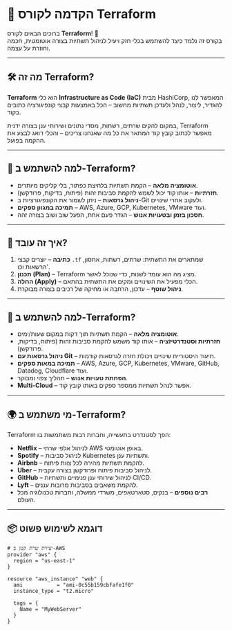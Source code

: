 # 📖 הקדמה לקורס Terraform

ברוכים הבאים לקורס **Terraform**! 🎉  
בקורס זה נלמד כיצד להשתמש בכלי חזק ויעיל לניהול תשתיות בצורה אוטומטית, חכמה וחוזרת על עצמה.

---

## 🛠 מה זה Terraform?
**Terraform** הוא כלי **Infrastructure as Code (IaC)** מבית HashiCorp, המאפשר לנו להגדיר, ליצור, לנהל ולעדכן תשתיות מחשוב – הכל באמצעות קבצי קונפיגורציה כתובים בקוד.

במקום להקים שרתים, רשתות, מסדי נתונים ושירותי ענן בצורה ידנית, Terraform מאפשר לכתוב קובץ קוד המתאר את כל מה שאנחנו צריכים – והכלי דואג לבצע את ההקמה בפועל.

---

## 🚀 למה להשתמש ב-Terraform?
- **אוטומציה מלאה** – הקמת תשתיות בלחיצת כפתור, בלי קליקים מיותרים.
- **חזרתיות** – אותו קוד יכול לשמש להקמת סביבות זהות (פיתוח, בדיקות, פרודקשן).
- **ניהול גרסאות** – ניתן לשמור את הקונפיגורציות ב-Git ולעקוב אחרי שינויים.
- **תמיכה במגוון ספקים** – AWS, Azure, GCP, Kubernetes, VMware ועוד.
- **חסכון בזמן ובטעויות אנוש** – הגדר פעם אחת, הפעל שוב ושוב בצורה זהה.

---

## 🧩 איך זה עובד?
1. **כתיבה** – יוצרים קבצי `.tf` שמתארים את התשתית: שרתים, רשתות, אחסון, הרשאות וכו'.
2. **תכנון (Plan)** – Terraform מציג מה הוא עומד לשנות, כדי שנוכל לאשר.
3. **החלה (Apply)** – הכלי מפעיל את השינויים ומקים את התשתית בהתאם.
4. **ניהול שוטף** – עדכון, הרחבה או מחיקה של רכיבים בצורה מבוקרת.

---

## 🚀 למה להשתמש ב-Terraform?
- **אוטומציה מלאה** – הקמת תשתיות תוך דקות במקום שעות/ימים.
- **חזרתיות וסטנדרטיזציה** – אותו קוד משמש להקמת סביבות זהות (פיתוח, בדיקות, פרודקשן).
- **ניהול גרסאות עם Git** – תיעוד היסטוריית שינויים ויכולת חזרה לגרסאות קודמות.
- **תמיכה במאות ספקים** – AWS, Azure, GCP, Kubernetes, VMware, GitHub, Datadog, Cloudflare ועוד.
- **הפחתת טעויות אנוש** – תהליך צפוי ומבוקר.
- **Multi-Cloud** – אפשר לנהל תשתיות ממספר ספקים באותו קובץ קוד.

---

## 🌍 מי משתמש ב-Terraform?
Terraform הפך לסטנדרט בתעשייה, וחברות רבות משתמשות בו:

- **Netflix** – לניהול אלפי שרתי AWS באופן אוטומטי.
- **Spotify** – לניהול סביבות Kubernetes ותשתיות ענן.
- **Airbnb** – להקמת תשתיות מהירה לכל צוות פיתוח.
- **Uber** – לניהול סביבות פיתוח ופרודקשן בצורה עקבית.
- **GitHub** – לניהול שירותי ענן פנימיים ותשתיות CI/CD.
- **Lyft** – להקמת משאבים בסביבות מרובות עננים.
- **רבים נוספים** – בנקים, סטארטאפים, משרדי ממשלה, וחברות טכנולוגיה מכל העולם.

---

## 📦 דוגמא לשימוש פשוט
```hcl
# יצירת שרת קטן ב-AWS
provider "aws" {
  region = "us-east-1"
}

resource "aws_instance" "web" {
  ami           = "ami-0c55b159cbfafe1f0"
  instance_type = "t2.micro"

  tags = {
    Name = "MyWebServer"
  }
}
